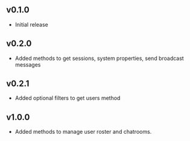 ## v0.1.0

* Initial release

## v0.2.0

* Added methods to get sessions, system properties, send broadcast messages

## v0.2.1

* Added optional filters to get users method

## v1.0.0

* Added methods to manage user roster and chatrooms.
